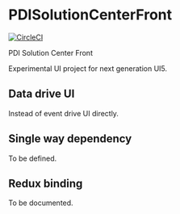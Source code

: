 # PDISolutionCenterFront

[![CircleCI](https://circleci.com/gh/Soontao/PDISolutionCenterFront.svg?style=shield)](https://circleci.com/gh/Soontao/PDISolutionCenterFront)

PDI Solution Center Front

Experimental UI project for next generation UI5.

## Data drive UI

Instead of event drive UI directly.

## Single way dependency

To be defined.

## Redux binding

To be documented.
